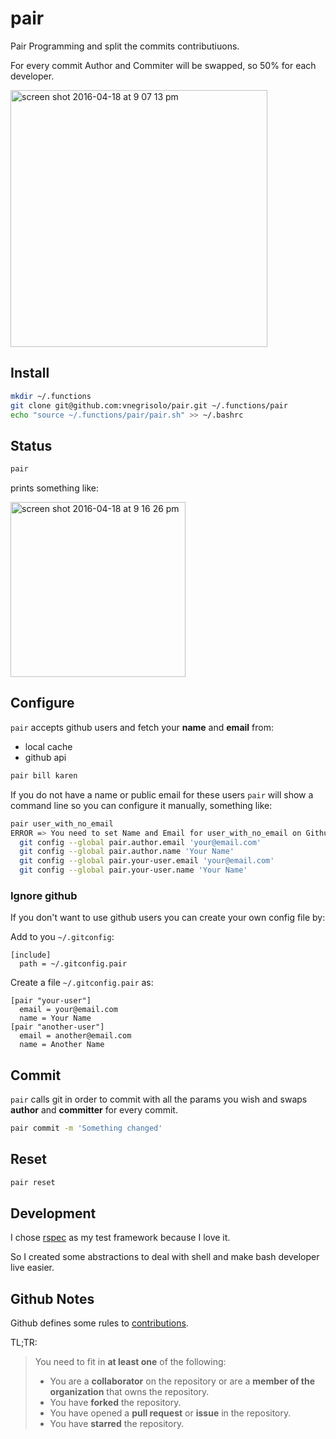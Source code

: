# pair

Pair Programming and split the commits contributiuons.

For every commit Author and Commiter will be swapped, so 50% for each developer.

<img width="411" alt="screen shot 2016-04-18 at 9 07 13 pm" src="https://cloud.githubusercontent.com/assets/1071893/14624535/9972bc64-05a9-11e6-97e4-6ac53cf76e4b.png">

## Install

```bash
mkdir ~/.functions
git clone git@github.com:vnegrisolo/pair.git ~/.functions/pair
echo "source ~/.functions/pair/pair.sh" >> ~/.bashrc
```

## Status

```bash
pair
```

prints something like:

<img width="280" alt="screen shot 2016-04-18 at 9 16 26 pm" src="https://cloud.githubusercontent.com/assets/1071893/14624684/e8f405b2-05aa-11e6-8c07-35aa42b62817.png">

## Configure

`pair` accepts github users and fetch your **name** and **email** from:

- local cache
- github api

```bash
pair bill karen
```

If you do not have a name or public email for these users `pair` will show a command line so you can configure it manually, something like:

```bash
pair user_with_no_email
ERROR => You need to set Name and Email for user_with_no_email on Github, or run manually:
  git config --global pair.author.email 'your@email.com'
  git config --global pair.author.name 'Your Name'
  git config --global pair.your-user.email 'your@email.com'
  git config --global pair.your-user.name 'Your Name'
```

### Ignore github

If you don't want to use github users you can create your own config file by:

Add to you `~/.gitconfig`:

```
[include]
  path = ~/.gitconfig.pair
```

Create a file `~/.gitconfig.pair` as:

```
[pair "your-user"]
  email = your@email.com
  name = Your Name
[pair "another-user"]
  email = another@email.com
  name = Another Name
```

## Commit

`pair` calls git in order to commit with all the params you wish and swaps **author** and **committer** for every commit.

```bash
pair commit -m 'Something changed'
```

## Reset

```bash
pair reset
```

## Development

I chose [rspec](https://github.com/rspec/rspec) as my test framework because I love it.

So I created some abstractions to deal with shell and make bash developer live easier.

## Github Notes

Github defines some rules to [contributions](https://help.github.com/articles/why-are-my-contributions-not-showing-up-on-my-profile/#contributions-that-are-counted).

TL;TR:

> You need to fit in **at least one** of the following:
> 
> - You are a **collaborator** on the repository or are a **member of the organization** that owns the repository.
> - You have **forked** the repository.
> - You have opened a **pull request** or **issue** in the repository.
> - You have **starred** the repository.
